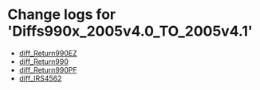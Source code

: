 # Change logs for 'Diffs990x_2005v4.0_TO_2005v4.1'

* [diff_Return990EZ](diff_Return990EZ.xsd.html)
* [diff_Return990](diff_Return990.xsd.html)
* [diff_Return990PF](diff_Return990PF.xsd.html)
* [diff_IRS4562](diff_IRS4562.xsd.html)
